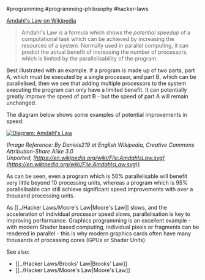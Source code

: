 #programming #programming-philosophy #hacker-laws

[Amdahl's Law on Wikipedia](https://en.wikipedia.org/wiki/Amdahl%27s_law)

> Amdahl's Law is a formula which shows the _potential speedup_ of a computational task which can be achieved by increasing the resources of a system. Normally used in parallel computing, it can predict the actual benefit of increasing the number of processors, which is limited by the parallelisability of the program.

Best illustrated with an example. If a program is made up of two parts, part A, which must be executed by a single processor, and part B, which can be parallelised, then we see that adding multiple processors to the system executing the program can only have a limited benefit. It can potentially greatly improve the speed of part B - but the speed of part A will remain unchanged.

The diagram below shows some examples of potential improvements in speed:

[![Diagram: Amdahl's Law](https://github.com/dwmkerr/hacker-laws/raw/main/images/amdahls_law.png)](https://github.com/dwmkerr/hacker-laws/blob/main/images/amdahls_law.png)

_(Image Reference: By Daniels219 at English Wikipedia, Creative Commons Attribution-Share Alike 3.0 Unported, [https://en.wikipedia.org/wiki/File:AmdahlsLaw.svg](https://en.wikipedia.org/wiki/File:AmdahlsLaw.svg))_

As can be seen, even a program which is 50% parallelisable will benefit very little beyond 10 processing units, whereas a program which is 95% parallelisable can still achieve significant speed improvements with over a thousand processing units.

As [[../Hacker Laws/Moore's Law|Moore's Law]] slows, and the acceleration of individual processor speed slows, parallelisation is key to improving performance. Graphics programming is an excellent example - with modern Shader based computing, individual pixels or fragments can be rendered in parallel - this is why modern graphics cards often have many thousands of processing cores (GPUs or Shader Units).

See also:

- [[../Hacker Laws/Brooks' Law|Brooks' Law]]
- [[../Hacker Laws/Moore's Law|Moore's Law]]